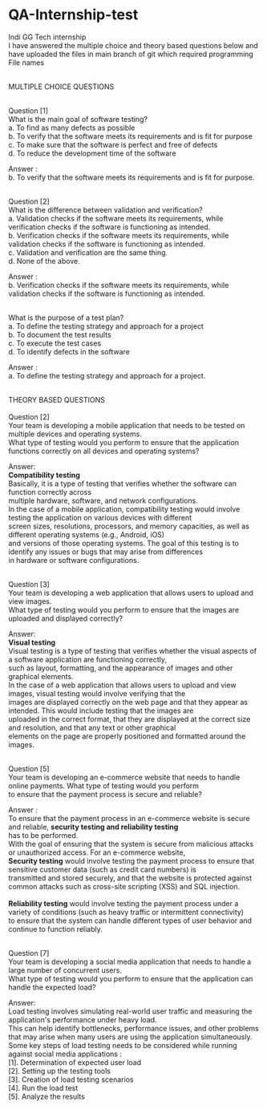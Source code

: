 # QA-Internship-test
Indi GG Tech internship
<br/> 
I have answered the multiple choice and theory based questions below and have uploaded the files in main branch of git which required programming<br/> 
File names<br/> 


<br/>
MULTIPLE CHOICE QUESTIONS<br/><br/>


Question [1] <br/>
What is the main goal of software testing? <br/>
a. To find as many defects as possible <br/>
b. To verify that the software meets its requirements and is fit for purpose <br/>
c. To make sure that the software is perfect and free of defects <br/>
d. To reduce the development time of the software <br/>

Answer : <br/>
b. To verify that the software meets its requirements and is fit for purpose. <br/><br/>

Question [2] <br/>
What is the difference between validation and verification?<br/>
a. Validation checks if the software meets its requirements, while verification checks if the software is functioning as intended.<br/>
b. Verification checks if the software meets its requirements, while validation checks if the software is functioning as intended.<br/>
c. Validation and verification are the same thing.<br/>
d. None of the above.<br/>

Answer : <br/>
b. Verification checks if the software meets its requirements, while validation checks if the software is functioning as intended.<br/><br/>

What is the purpose of a test plan?<br/>
a. To define the testing strategy and approach for a project<br/>
b. To document the test results<br/>
c. To execute the test cases<br/>
d. To identify defects in the software<br/>

Answer : <br/>
a. To define the testing strategy and approach for a project.<br/><br/>

THEORY BASED QUESTIONS<br/><br/>
Question [2]<br/>
Your team is developing a mobile application that needs to be tested on multiple devices and operating systems.<br/>
What type of testing would you perform to ensure that the application functions correctly on all devices and operating systems?<br/>

Answer:<br/>
<b>Compatibility testing</b><br/>
Basically, it is a type of testing that verifies whether the software can function correctly across<br/>
multiple hardware, software, and network configurations.<br/>
In the case of a mobile application, compatibility testing would involve testing the application on various devices with different <br/>
screen sizes, resolutions, processors, and memory capacities, as well as different operating systems (e.g., Android, iOS) <br/>
and versions of those operating systems. The goal of this testing is to identify any issues or bugs that may arise from differences <br/>
in hardware or software configurations.<br/><br/>

Question [3]<br/>
Your team is developing a web application that allows users to upload and view images.<br/>
What type of testing would you perform to ensure that the images are uploaded and displayed correctly?<br/>

Answer:<br/>
<b>Visual testing</b> <br/>
Visual testing is a type of testing that verifies whether the visual aspects of a software application are functioning correctly,<br/>
such as layout, formatting, and the appearance of images and other graphical elements.<br/>
In the case of a web application that allows users to upload and view images, visual testing would involve verifying that the <br/>
images are displayed correctly on the web page and that they appear as intended. This would include testing that the images are <br/>
uploaded in the correct format, that they are displayed at the correct size and resolution, and that any text or other graphical <br/>
elements on the page are properly positioned and formatted around the images. <br/><br/>

Question [5]<br/>
Your team is developing an e-commerce website that needs to handle online payments. What type of testing would you perform <br/>
to ensure that the payment process is secure and reliable?<br/>

Answer : <br/>
To ensure that the payment process in an e-commerce website is secure and reliable, <b>security testing and reliability testing</b><br/>
has to be performed.<br/>
With the goal of ensuring that the system is secure from malicious attacks or unauthorized access. For an e-commerce website, <br/> 
<b>Security testing</b> would involve testing the payment process to ensure that sensitive customer data (such as credit card numbers) is <br/> 
transmitted and stored securely, and that the website is protected against common attacks such as cross-site scripting (XSS) and SQL injection.<br/> <br/> 
<b>Reliability testing</b> would involve testing the payment process under a variety of conditions (such as heavy traffic or intermittent connectivity) <br/> 
to ensure that the system can handle different types of user behavior and continue to function reliably.<br/> <br/> 

Question [7]<br/>
Your team is developing a social media application that needs to handle a large number of concurrent users.<br/> 
What type of testing would you perform to ensure that the application can handle the expected load?<br>

Answer: <br/>
Load testing involves simulating real-world user traffic and measuring the application's performance under heavy load. <br/>
This can help identify bottlenecks, performance issues, and other problems that may arise when many users are using the application simultaneously.<br/>
Some key steps of load testing needs to be considered while running against social media applications : <br/>
[1]. Determination of expected user load <br/> 
[2]. Setting up the testing tools <br/> 
[3]. Creation of load testing scenarios<br/> 
[4]. Run the load test<br/> 
[5]. Analyze the results<br/> <br/> 

